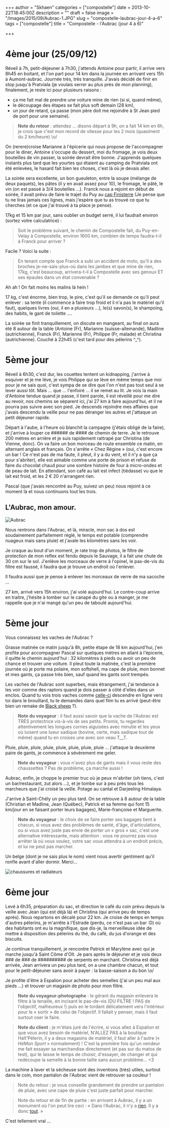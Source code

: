+++
author = "Skhaen"
categories = ["compostelle"]
date = 2013-10-22T18:45:00Z
description = ""
draft = false
image = "/images/2015/09/Aubrac-1.JPG"
slug = "compostelle-laubrac-jour-4-a-6"
tags = ["compostelle"]
title = "Compostelle - l'Aubrac (jour 4 à 6)"

+++

# 4ème jour (25/09/12)

Réveil à 7h, petit-déjeuner à 7h30, j'attends Antoine pour partir, il arrive vers 8h45 en boitant, et l'on part pour 14 km dans la journée en arrivant vers 15h à Aumont-aubrac. Journée très, très tranquille. J'avais décidé de finir en stop jusqu'à Pratviala (je voulais serrer au plus près de mon planning), finalement, je reste ici pour plusieurs raisons :

- ça me fait mal de prendre une voiture mine de rien (si si, quand même),
- le découpage des étapes se fait plus soft demain (28 km),
- un jour de retard, ça passe (mon père doit me rejoindre à St Jean pied de port pour une semaine).

> **Note du retour** : attendez … disons départ à 9h, on a fait 14 km en 6h, je crois que c'est mon record de vitesse pour les 2 mois (quasiment du 2 km/heure) \o/

On (rerere)croise Marianne à l'épicerie qui nous propose de l'accompagner pour le diner, Antoine s'occupe du dessert, moi du fromage, je vois deux bouteilles de vin passer, la soirée devrait être bonne. J'apprends quelques instants plus tard que les yourtes qui étaient au camping de Pratviala ont été enlevées, le hasard fait bien les choses, c'est là où je devais aller.

La soirée sera excellente, un bon gueuleton, entre la soupe (mélange de deux paquets), les pâtes (il y en avait assez pour 10), le fromage, le pâté, le vin (on est passé à 3/4 bouteilles …). Franck nous a rejoint en début de soirée, il avait prévu de faire le trajet du Puy au [cap Finisterre](https://fr.wikipedia.org/wiki/Cap_Finisterre) (Je pense que tu ne liras jamais ces lignes, mais j'espère que tu as trouvé ce que tu cherches (et ce que j'ai trouvé à ta place je pense).

17kg et 15 km par jour, sans oublier un budget serré, il lui faudrait environ (sortez votre calculatrice) :

> Soit le problème suivant, le chemin de Compostelle fait, du Puy-en-Velay à Compostelle, environ 1600 km, combien de temps faudra-t-il à Franck pour arriver ?

Facile ? Voici la suite :

> En tenant compte que Franck a subi un accident de moto, qu'il a des broches je-ne-sais-plus-où dans les jambes et que mine de rien, 17kg, c'est beaucoup, arrivera-t-il à Compostelle avec ses genoux ET ses épaules dans un état convenable ?

Ah ah ! On fait moins les malins là hein !

17 kg, c'est énorme, bien trop, le pire, c'est qu'il se demande ce qu'il peut enlever : sa tente (il commence à faire trop froid et il n'a pas le matériel qu'il faut), quelques livres (oui, il en a plusieurs …), le(s) savon(s), le shampoing, des habits, le gant de toilette …. 

La soirée se finit tranquillement, on discute en mangeant, au final on aura été 8 autour de la table (Antoine (Fr), Marianne (suisse-allemande), Madline (autrichienne), Franck (Fr), Marienne (Fr), Philippe (Fr, malade) et Christina (autrichienne). Couché à 22h45 (c'est tard pour des pélerins ^_^).


# 5ème jour

Réveil à 6h30, c'est dur, les couettes tentent un kidnapping, j'arrive à esquiver et je me lève, je vois Philippe qui se lève en même temps que moi pour je ne sais quoi, c'est sympa de se dire que l'on n'est pas tout seul à se lever aussi tôt. Mais … que … l'enfoiré … il se remet au lit. Je vois la main d'Antoine tendue quand je passe, il tient parole, il est réveillé pour me dire au revoir, nos chemins se séparent ici, j'ai 27 km à faire aujourd'hui, et il ne pourra pas suivre avec son pied. Je descends rejoindre mes affaires que j'avais descendu la veille pour ne pas déranger les autres et j'attaque un petit déjeuner rapide.

Départ à l'aube, à l'heure où blanchit la campagne (j'étais obligé de la faire), et j'arrive à louper ce ###### de #### de chemin de terre. Je le retrouve 200 mètres en arrière et je suis rapidement rattrapé par Christina (de Vienne, donc). On va faire un bon morceau de route ensemble ce matin, en alternant anglais et français. On s'arrête « Chez Régine » (oui, c'est encore un bar ! Ce n'est pas de ma faute, il pleut, il y a du vent, et il n'y a que ça pour s'abriter), elle est aimable comme une porte de prison et refuse de faire du chocolat chaud pour une sombre histoire de four à micro-ondes et de peau de lait. En attendant, son café au lait est infect (tiédasse) vu que le lait est froid, et les 2 € 20 n'arrangent rien.

Pascal (que j'avais rencontré au Puy, suivez un peu) nous rejoint à ce moment là et nous continuons tout les trois.

## L'Aubrac, mon amour.

![Aubrac](/images/2015/09/Aubrac.JPG)

Nous rentrons dans l'Aubrac, et là, miracle, mon sac à dos est soudainement parfaitement réglé, le temps est potable (comprendre nuageux mais sans pluie) et j'avale les kilomètres sans les voir.

Je craque au bout d'un moment, je rate trop de photos, le filtre de protection de mon reflex est fendu depuis le Sauvage, il a fait une chute de 30 cm sur le sol. J'enlève les morceaux de verre à l'opinel, le pas-de-vis du filtre est faussé, il faudra que je trouve un endroit où l'enlever.

Il faudra aussi que je pense à enlever les morceaux de verre de ma sacoche …

27 km, arrivé vers 15h environ, j'ai volé aujourd'hui. Le contre-coup arrive en traitre, j'hésite à tomber sur le canapé du gite ou à manger, je me rappelle que je n'ai mangé qu'un peu de taboulé aujourd'hui.

# 5ème jour

Vous connaissez les vaches de l'Aubrac ?

Grasse matinée ce matin jusqu'à 8h, petite étape de 18 km aujourd'hui, j'en profite pour accompagner Pascal sur quelques mètres en allant à l'épicerie, il quitte le chemin aujourd'hui : 32 kilomètres à pieds ou avoir un peu de chance et trouver une voiture. Il pleut toute la matinée, c'est la première journée où je porte ma polaire, mon softshell, ma cape de pluie, mon bonnet et mes gants, ça passe très bien, sauf quand les gants sont trempés. 

Les vaches de l'Aubrac sont superbes, mais étrangement, j'ai tendance à les voir comme des raptors quand je dois passer à côté d'elles dans un enclos. Quand tu vois trois vaches comme [celle-ci](http://asset.keldelice.com/attachments/photos/609655/original/boeuf-d-aubrac-ici-vache.jpg) descendre en ligne vers toi dans le brouillard, tu te demandes dans quel film tu es arrivé (peut-être bien un remake de [Black sheep](http://www.allocine.fr/film/fichefilm_gen_cfilm=125164.html) ?). 

> **Note du voyageur** : il faut aussi savoir que la vache de l'Aubrac est TRÈS protectrice vis-à-vis de ses petits. Promis, tu regardes attentivement les longues cornes aiguisées avec minutie et les yeux où luisent une lueur sadique (bovine, certe, mais sadique tout de même) quand tu en croises une avec son veau T__T.

Pluie, pluie, pluie, pluie, pluie, pluie, pluie, pluie … j'attaque la deuxième paire de gants, je commence à sévèrement me geler.

> **Note du voyageur** : vous n'avez plus de gants mais il vous reste des chaussettes ? Pas de problème, ça marche aussi !

Aubrac, enfin, je choppe le premier truc où je peux m'abriter (oh tiens, c'est un bar/restaurant, zut alors …), et je tombe sur à peu près tous les marcheurs que j'ai croisé la veille. Potage au cantal et Darjeeling Himalaya.

J'arrive à Saint-Chély un peu plus tard. On se retrouve à 8 autour de la table (Christian et Madline, Jean (Québec), Patrick et sa femme qui font 15 km/jour en se faisant porter leurs bagages), Marie-françoise et Marguerite.

> **Note du voyageur** : le choix de se faire porter ses bagages tient à chacun, si vous avez des problèmes de santé, d'âge, d'articulations, ou si vous avez juste pas envie de porter un « gros » sac, c'est une alternative intéressante, mais attention : vous ne pourrez pas vous arrêter là où vous voulez, votre sac vous attendra à un endroit précis, et lui ne peut pas marcher.

Un belge (dont je ne sais plus le nom) vient nous avertir gentiment qu'il ronfle avant d'aller dormir. Merci…

![chaussures et radiateurs](/images/2015/09/chaussures_radiateurs.JPG)

# 6ème jour

Levé à 6h35, préparation du sac, et direction le café du coin prévu depuis la veille avec Jean (qui est déjà là) et Christina (qui arrive peu de temps après). Nous repartons en décalé pour 22 km. Je croise de temps en temps d'autres pélerins, je m'arrête à l'Estrade (perdu, ce n'est pas un bar :D) où des habitants ont eu la magnifique, que dis-je, la merveilleuse idée de mettre à disposition des pélerins du thé, du café, du jus d'orange et des biscuits.

Je continue tranquillement, je rencontre Patrick et Marylène avec qui je marche jusqu'à Saint Côme d'Olt. Je pars après le déjeuner et je vois deux ### de ### de ########## de serpents en marchant. Christina est déjà arrivée, Jean arrivera un peu plus tard, on a une chambre chacun, et tout pour le petit-déjeuner sans avoir à payer : la basse-saison a du bon \o/

Je profite d'être à Espalion pour acheter des semelles (j'ai un peu mal aux pieds …) et trouver un magasin de photo pour mon filtre.

> **Note du voyageur-photographe** : le gérant du magasin enlevera le filtre à la tenaille, en incisant le pas-de-vis (DU FILTRE ! PAS de l'objectif, malheureux !) puis en le tordant délicatement vers l'intérieur pour le « sortir » de celui de l'objectif. Il fallait y penser, mais il faut surtout oser le faire.

> **Note du client** : je m'étais juré de l'écrire, si vous allez à Espalion et que vous avez besoin de matériel, N'ALLEZ PAS à la boutique Halt'Pélerin, il y a deux magasins de matériel, il faut aller à l'autre (« *HéMon Sport* » normalement) ! C'est la première fois qu'un vendeur me fait essayer sa marchandise directement (et pas sur du matos de test), qui te laisse le temps de choisir, d'essayer, de changer et qui redécoupe la semelle à la bonne taille sans aucun problème… <3

La machine à laver et la sécheuse sont des inventions (très) utiles, surtout dans le coin, mon pantalon de l'Aubrac vient de retrouver sa couleur !

> Note du retour : je vous conseille grandement de prendre un pantalon de pluie, avec une cape de pluie c'est juste parfait pour marcher.

> Note du retour et de fin de partie : en arrivant à Aubrac, il y a un monument où l'on peut lire ceci : « Dans l'Aubrac, il n'y a [rien](https://fr.wikipedia.org/wiki/Simplicit%C3%A9_volontaire). Il y a donc [tout](https://fr.wikipedia.org/wiki/Simplicit%C3%A9_volontaire). »


C'est tellement vrai …

